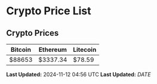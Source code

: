 # Crypto Price List

## Crypto Prices
| Bitcoin | Ethereum | Litecoin |
| ------- | -------- | -------- |
| $88653 | $3337.34 | $78.59 |
**Last Updated:** 2024-11-12 04:56 UTC
**Last Updated:** $DATE$
